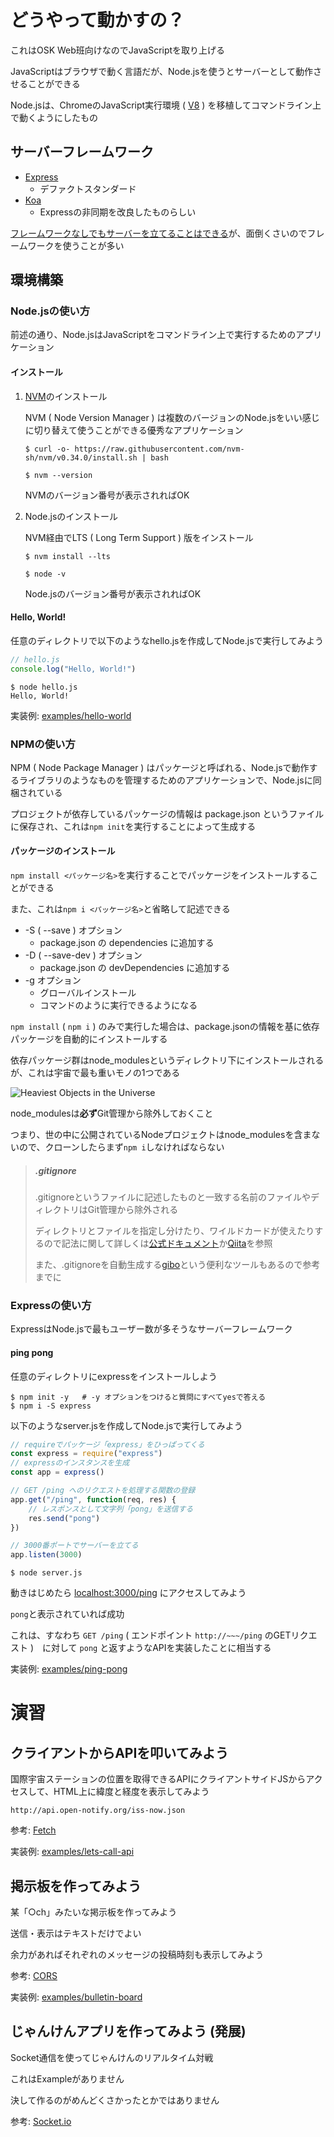 # どうやって動かすの？
これはOSK Web班向けなのでJavaScriptを取り上げる

JavaScriptはブラウザで動く言語だが、Node.jsを使うとサーバーとして動作させることができる

Node.jsは、ChromeのJavaScript実行環境 ( [V8](https://v8.dev/docs) ) を移植してコマンドライン上で動くようにしたもの

## サーバーフレームワーク
- [Express](https://expressjs.com/)
	- デファクトスタンダード
- [Koa](https://koajs.com/)
	- Expressの非同期を改良したものらしい

[フレームワークなしでもサーバーを立てることはできる](https://developer.mozilla.org/ja/docs/Learn/Server-side/Node_server_without_framework)が、面倒くさいのでフレームワークを使うことが多い

## 環境構築
### Node.jsの使い方
前述の通り、Node.jsはJavaScriptをコマンドライン上で実行するためのアプリケーション

#### インストール

1. [NVM](https://github.com/nvm-sh/nvm#installation-and-update)のインストール

	NVM ( Node Version Manager ) は複数のバージョンのNode.jsをいい感じに切り替えて使うことができる優秀なアプリケーション
	```shell
	$ curl -o- https://raw.githubusercontent.com/nvm-sh/nvm/v0.34.0/install.sh | bash

	$ nvm --version
	```
	NVMのバージョン番号が表示されればOK

2. Node.jsのインストール

	NVM経由でLTS ( Long Term Support ) 版をインストール
	```shell
	$ nvm install --lts

	$ node -v
	```
	Node.jsのバージョン番号が表示されればOK

#### Hello, World!
任意のディレクトリで以下のようなhello.jsを作成してNode.jsで実行してみよう

```js
// hello.js
console.log("Hello, World!")
```

```shell
$ node hello.js
Hello, World!
```

実装例: [examples/hello-world](https://github.com/TUS-OSK/Introduction-to-Nodejs/tree/master/examples/hello-world)

### NPMの使い方
NPM ( Node Package Manager ) はパッケージと呼ばれる、Node.jsで動作するライブラリのようなものを管理するためのアプリケーションで、Node.jsに同梱されている

プロジェクトが依存しているパッケージの情報は package.json というファイルに保存され、これは```npm init```を実行することによって生成する

#### パッケージのインストール
```npm install <パッケージ名>```を実行することでパッケージをインストールすることができる

また、これは```npm i <パッケージ名>```と省略して記述できる

- -S ( --save ) オプション
	- package.json の dependencies に追加する
- -D ( --save-dev ) オプション
	- package.json の devDependencies に追加する
- -g オプション
	- グローバルインストール
	- コマンドのように実行できるようになる

```npm install``` ( ```npm i``` ) のみで実行した場合は、package.jsonの情報を基に依存パッケージを自動的にインストールする

依存パッケージ群はnode_modulesというディレクトリ下にインストールされるが、これは宇宙で最も重いモノの1つである

![Heaviest Objects in the Universe](./img/heaviest-objects-in-the-universe.png)

node_modulesは**必ず**Git管理から除外しておくこと

つまり、世の中に公開されているNodeプロジェクトはnode_modulesを含まないので、クローンしたらまず```npm i```しなければならない

> ##### .gitignore
> .gitignoreというファイルに記述したものと一致する名前のファイルやディレクトリはGit管理から除外される
>
> ディレクトリとファイルを指定し分けたり、ワイルドカードが使えたりするので記法に関して詳しくは[公式ドキュメント](https://git-scm.com/docs/gitignore)か[Qiita](https://qiita.com/anqooqie/items/110957797b3d5280c44f)を参照
>
> また、.gitignoreを自動生成する[gibo](https://github.com/simonwhitaker/gibo)という便利なツールもあるので参考までに

### Expressの使い方
ExpressはNode.jsで最もユーザー数が多そうなサーバーフレームワーク

#### ping pong
任意のディレクトリにexpressをインストールしよう

```shell
$ npm init -y	# -y オプションをつけると質問にすべてyesで答える
$ npm i -S express
```

以下のようなserver.jsを作成してNode.jsで実行してみよう

```js
// requireでパッケージ「express」をひっぱってくる
const express = require("express")
// expressのインスタンスを生成
const app = express()

// GET /ping へのリクエストを処理する関数の登録
app.get("/ping", function(req, res) {
	// レスポンスとして文字列「pong」を送信する
	res.send("pong")
})

// 3000番ポートでサーバーを立てる
app.listen(3000)
```

```shell
$ node server.js
```

動きはじめたら [localhost:3000/ping](http://localhost:3000/ping) にアクセスしてみよう

```pong```と表示されていれば成功

これは、すなわち ```GET /ping``` ( エンドポイント ```http://~~~/ping``` のGETリクエスト )　に対して ```pong``` と返すようなAPIを実装したことに相当する

実装例: [examples/ping-pong](https://github.com/TUS-OSK/Introduction-to-Nodejs/tree/master/examples/ping-pong)

# 演習
## クライアントからAPIを叩いてみよう
国際宇宙ステーションの位置を取得できるAPIにクライアントサイドJSからアクセスして、HTML上に緯度と経度を表示してみよう

```http://api.open-notify.org/iss-now.json```

参考: [Fetch](https://developer.mozilla.org/ja/docs/Web/API/Fetch_API/Using_Fetch)

実装例: [examples/lets-call-api](https://github.com/TUS-OSK/Introduction-to-Nodejs/tree/master/examples/lets-call-api)

## 掲示板を作ってみよう
某「○ch」みたいな掲示板を作ってみよう

送信・表示はテキストだけでよい

余力があればそれぞれのメッセージの投稿時刻も表示してみよう

参考: [CORS](https://developer.mozilla.org/ja/docs/Web/HTTP/CORS/Errors)

実装例: [examples/bulletin-board](https://github.com/TUS-OSK/Introduction-to-Nodejs/tree/master/examples/bulletin-board)

## じゃんけんアプリを作ってみよう (発展)
Socket通信を使ってじゃんけんのリアルタイム対戦

これはExampleがありません

決して作るのがめんどくさかったとかではありません

参考: [Socket.io](https://socket.io/docs/#Using-with-Node-http-server)
